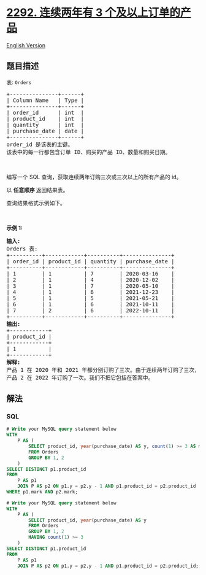 # [2292. 连续两年有 3 个及以上订单的产品](https://leetcode.cn/problems/products-with-three-or-more-orders-in-two-consecutive-years)

[English Version](/solution/2200-2299/2292.Products%20With%20Three%20or%20More%20Orders%20in%20Two%20Consecutive%20Years/README_EN.md)

## 题目描述

<!-- 这里写题目描述 -->

<p>表: <code>Orders</code></p>

<pre>
+---------------+------+
| Column Name   | Type |
+---------------+------+
| order_id      | int  |
| product_id    | int  |
| quantity      | int  |
| purchase_date | date |
+---------------+------+
order_id 是该表的主键。
该表中的每一行都包含订单 ID、购买的产品 ID、数量和购买日期。
</pre>

<p>&nbsp;</p>

<p>编写一个 SQL 查询，获取连续两年订购三次或三次以上的所有产品的 id。</p>

<p data-group="1-1">以&nbsp;<strong>任意顺序&nbsp;</strong>返回结果表。</p>

<p>查询结果格式示例如下。</p>

<p>&nbsp;</p>

<p><strong class="example">示例 1:</strong></p>

<pre>
<strong>输入:</strong> 
Orders 表:
+----------+------------+----------+---------------+
| order_id | product_id | quantity | purchase_date |
+----------+------------+----------+---------------+
| 1        | 1          | 7        | 2020-03-16    |
| 2        | 1          | 4        | 2020-12-02    |
| 3        | 1          | 7        | 2020-05-10    |
| 4        | 1          | 6        | 2021-12-23    |
| 5        | 1          | 5        | 2021-05-21    |
| 6        | 1          | 6        | 2021-10-11    |
| 7        | 2          | 6        | 2022-10-11    |
+----------+------------+----------+---------------+
<strong>输出:</strong> 
+------------+
| product_id |
+------------+
| 1          |
+------------+
<strong>解释:</strong> 
产品 1 在 2020 年和 2021 年都分别订购了三次。由于连续两年订购了三次，所以我们将其包含在答案中。
产品 2 在 2022 年订购了一次。我们不把它包括在答案中。
</pre>

## 解法

<!-- 这里可写通用的实现逻辑 -->

<!-- tabs:start -->

### **SQL**

<!-- 这里可写当前语言的特殊实现逻辑 -->

```sql
# Write your MySQL query statement below
WITH
    P AS (
        SELECT product_id, year(purchase_date) AS y, count(1) >= 3 AS mark
        FROM Orders
        GROUP BY 1, 2
    )
SELECT DISTINCT p1.product_id
FROM
    P AS p1
    JOIN P AS p2 ON p1.y = p2.y - 1 AND p1.product_id = p2.product_id
WHERE p1.mark AND p2.mark;
```

```sql
# Write your MySQL query statement below
WITH
    P AS (
        SELECT product_id, year(purchase_date) AS y
        FROM Orders
        GROUP BY 1, 2
        HAVING count(1) >= 3
    )
SELECT DISTINCT p1.product_id
FROM
    P AS p1
    JOIN P AS p2 ON p1.y = p2.y - 1 AND p1.product_id = p2.product_id;
```

<!-- tabs:end -->
